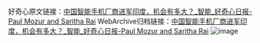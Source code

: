 好奇心原文链接：[中国智能手机厂商进军印度，机会有多大？_智能_好奇心日报-Paul Mozur and Saritha Rai](https://www.qdaily.com/articles/9517.html)
WebArchive归档链接：[中国智能手机厂商进军印度，机会有多大？_智能_好奇心日报-Paul Mozur and Saritha Rai](http://web.archive.org/web/20190623154427/https://www.qdaily.com/articles/9517.html)
![image](http://ww3.sinaimg.cn/large/007d5XDply1g3vfhpzrscj30u04nbx6p)